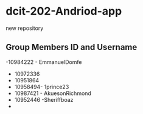 # dcit-202-Andriod-app
new repository

## Group Members ID and Username

-10984222 - EmmanuelDomfe
- 10972336
- 10951864
- 10958494- 1prince23
- 10987421 - AkuesonRichmond
- 10952446 -Sheriffboaz
- 



